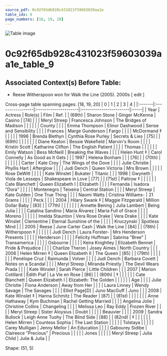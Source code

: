 ```yaml
---
source_pdf: 0c92f65db928c431023f59603039aa1e
table_idx: 9
page_numbers: [18, 19, 20]
---
```


![Table image](../images/0c92f65db928c431023f59603039aa1e_9.png)

# 0c92f65db928c431023f59603039aa1e_table_9
## Associated Context(s) Before Table:
- Reese Witherspoon won for Walk the Line (2005). 2000s ​[ edit ]

Cross-page table spanning pages: [18, 19, 20]
| 0      | 1                | 2                    | 3                       | 4    |
|:-------|:-----------------|:---------------------|:------------------------|:-----|
| Year   | Actress          | Role(s)              | Film                    | Ref. |
| (68th) | Sharon Stone     | Ginger McKenna       | Casino                  | [74] |
|        | Meryl Streep     | Francesca Johnson    | The Bridges of Madison  |      |
|        |                  |                      | County                  |      |
|        | Emma Thompson    | Elinor Dashwood      | Sense and Sensibility   |      |
|        | Frances          | Marge Gunderson      | Fargo                   |      |
|        | McDormand ‡      |                      |                         |      |
| 1996   | Brenda Blethyn   | Cynthia Rose Purley  | Secrets & Lies          | [75] |
| (69th) |                  |                      |                         |      |
|        | Diane Keaton     | Bessie Wakefield     | Marvin's Room           |      |
|        | Kristin Scott    | Katharine Clifton    | The English Patient     |      |
|        | Thomas           |                      |                         |      |
|        | Emily Watson     | Bess McNeill         | Breaking the Waves      |      |
|        | Helen Hunt ‡     | Carol Connelly       | As Good as It Gets      |      |
| 1997   | Helena Bonham    |                      |                         | [76] |
| (70th) |                  |                      |                         |      |
|        | Carter           | Kate Croy            | The Wings of the Dove   |      |
|        | Julie Christie   | Phyllis Hart         | Afterglow               |      |
|        | Judi Dench       | Queen Victoria       | Mrs Brown               |      |
|        |                  | Rose DeWitt          |                         |      |
|        | Kate Winslet     | Bukater              | Titanic                 |      |
| 1998   | Gwyneth          | Viola de Lesseps     | Shakespeare in Love     | [77] |
| (71st) | Paltrow ‡        |                      |                         |      |
|        | Cate Blanchett   | Queen Elizabeth I    | Elizabeth               |      |
|        | Fernanda         | Isadora "Dora"       |                         |      |
|        | Montenegro       | Teixeira             | Central Station         |      |
|        | Meryl Streep     | Kate Gulden          | One True Thing          |      |
|        | Naomi Watts      | Cristina Williams-   | 21 Grams                |      |
|        |                  | Peck                 |                         |      |
| 2004   | Hilary Swank ‡   | Maggie Fitzgerald    | Million Dollar Baby     | [83] |
| (77th) |                  |                      |                         |      |
|        | Annette Bening   | Julia Lambert        | Being Julia             |      |
|        | Catalina Sandino | María Álvarez        | Maria Full of Grace     |      |
|        | Moreno           |                      |                         |      |
|        | Imelda Staunton  | Vera Rose Drake      | Vera Drake              |      |
|        | Kate Winslet     | Clementine           | Eternal Sunshine of the |      |
|        |                  | Kruczynski           | Spotless Mind           |      |
| 2005   | Reese            | June Carter Cash     | Walk the Line           | [84] |
| (78th) | Witherspoon ‡    |                      |                         |      |
|        | Judi Dench       | Laura Forster-       | Mrs Henderson Presents  |      |
|        |                  | Henderson            |                         |      |
|        | Felicity Huffman | Sabrina "Bree"       | Transamerica            |      |
|        |                  | Osbourne             |                         |      |
|        | Keira Knightley  | Elizabeth Bennet     | Pride & Prejudice       |      |
|        | Charlize Theron  | Josey Aimes          | North Country           |      |
| 2006   | Helen Mirren ‡   | Queen Elizabeth II   | The Queen               | [85] |
| (79th) |                  |                      |                         |      |
|        | Penélope Cruz    | Raimunda             | Volver                  |      |
|        | Judi Dench       | Barbara Covett       | Notes on a Scandal      |      |
|        | Meryl Streep     | Miranda Priestly     | The Devil Wears Prada   |      |
|        | Kate Winslet     | Sarah Pierce         | Little Children         |      |
| 2007   | Marion Cotillard | Édith Piaf           | La Vie en Rose          | [86] |
| (80th) | ‡                |                      |                         |      |
|        | Cate Blanchett   | Queen Elizabeth I    | Elizabeth: The Golden   |      |
|        |                  |                      | Age                     |      |
|        | Julie Christie   | Fiona Anderson       | Away from Her           |      |
|        | Laura Linney     | Wendy Savage         | The Savages             |      |
|        | Elliot Page[D]   | Juno MacGuff         | Juno                    |      |
| 2008   | Kate Winslet ‡   | Hanna Schmitz        | The Reader              | [87] |
| (81st) |                  |                      |                         |      |
|        | Anne Hathaway    | Kym Buchman          | Rachel Getting Married  |      |
|        | Angelina Jolie   | Christine Collins    | Changeling              |      |
|        | Melissa Leo      | Ray Eddy             | Frozen River            |      |
|        | Meryl Streep     | Sister Aloysius      | Doubt                   |      |
|        |                  | Beauvier             |                         |      |
| 2009   | Sandra Bullock   | Leigh Anne Tuohy     | The Blind Side          | [88] |
| (82nd) | ‡                |                      |                         |      |
|        | Helen Mirren     | Countess Sophia      | The Last Station        |      |
|        |                  | Tolstaya             |                         |      |
|        | Carey Mulligan   | Jenny Mellor         | An Education            |      |
|        | Gabourey Sidibe  | Claireece "Precious" | Precious                |      |
|        |                  | Jones                |                         |      |
|        | Meryl Streep     | Julia Child          | Julie & Julia           |      |

Shape: (51, 5)

